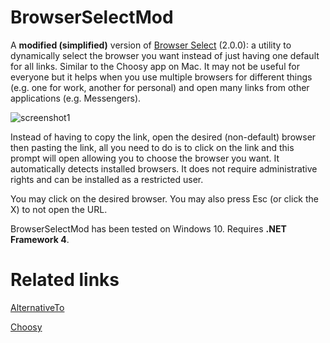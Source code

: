# BrowserSelectMod
A **modified (simplified)** version of [Browser Select](https://github.com/stevehoek/BrowserSelect) (2.0.0): a utility to dynamically select the browser you want instead of just having one default for all links. Similar to the Choosy app on Mac. It may not be useful for everyone but it helps when you use multiple browsers for different things (e.g. one for work, another for personal) and open many links from other applications (e.g. Messengers).

![screenshot1](https://raw.githubusercontent.com/zumoshi/BrowserSelect/master/screenshots/photo_2016-07-11_13-44-19.png)

Instead of having to copy the link, open the desired (non-default) browser then pasting the link, all you need to do is to click on the link and this prompt will open allowing you to choose the browser you want. It automatically detects installed browsers. It does not require administrative rights and can be installed as a restricted user.

You may click on the desired browser. You may also press Esc (or click the X) to not open the URL.

BrowserSelectMod has been tested on Windows 10. Requires **.NET Framework 4**.

# Related links

[AlternativeTo](http://alternativeto.net/software/choosy/)

[Choosy](https://www.choosyosx.com/)
